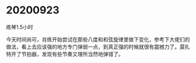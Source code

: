 # 20200923

练琴1.5小时

今天时间尚可，肖练开始尝试在那些八度和和弦旋律里做下变化，参考下大佬们的做法，看上去应该强的地方专门弹弱一点，到真正强的时候就很有震撼力了。莫扎特开了节拍器，发现有些节奏又理所当然地弹错了。
